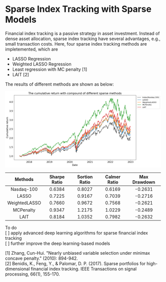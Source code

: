 # Sparse Index Tracking with Sparse Models

Financial index tracking is a passive strategy in asset investment. Instead of dense asset allocation, sparse index tracking have several advantages, e.g., small transaction costs. Here, four sparse index tracking methods are impletemented, which are

- LASSO Regression
- Weighted LASSO Regression
- Least regression with MC penalty [1]
- LAIT [2]


The results of different methods are shown as below:

![](https://raw.githubusercontent.com/Gwan-Siu/Sparse_Index_Tracking/main/results/sparse_compare.png)



| Methods | Sharpe Ratio | Sortion Ratio | Calmer Ratio | Max Drawdown|
| :---------: | :---: | :---: | :---: | :---: |
| Nasdaq-100 | 0.6384 | 0.8027 | 0.6169| -0.2631|  
| LASSO | 0.7225 | 0.9167 | 0.7039 | -0.2716 |  
| WeightedLASSO | 0.7660 | 0.9672 | 0.7568 | -0.2621 |  
| MCPenalty | 0.9347 | 1.2175 | 1.0229 | -0.2489 |  
| LAIT | 0.8184 | 1.0352 | 0.7982 | -0.2632 |  

To do  
	[ ] apply advanced deep learning algorithms for sparse financial index tracking  
	[ ] further improve the deep learning-based models  

[1] Zhang, Cun-Hui. "Nearly unbiased variable selection under minimax concave penalty." (2010): 894-942.  
[2] Benidis, K., Feng, Y., & Palomar, D. P. (2017). Sparse portfolios for high-dimensional financial index tracking. IEEE Transactions on signal processing, 66(1), 155-170.